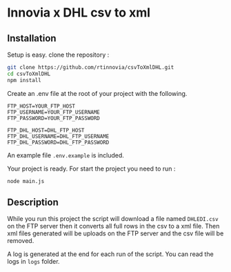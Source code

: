 # Innovia x DHL csv to xml

## Installation

Setup is easy. clone the repository :

```bash
git clone https://github.com/rtinnovia/csvToXmlDHL.git
cd csvToXmlDHL
npm install
```

Create an .env file at the root of your project with the following.

```
FTP_HOST=YOUR_FTP_HOST
FTP_USERNAME=YOUR_FTP_USERNAME
FTP_PASSWORD=YOUR_FTP_PASSWORD

FTP_DHL_HOST=DHL_FTP_HOST
FTP_DHL_USERNAME=DHL_FTP_USERNAME
FTP_DHL_PASSWORD=DHL_FTP_PASSWORD
```
An example file `.env.example` is included.

Your project is ready. For start the project you need to run :

```
node main.js
```

## Description

While you run this project the script will download a file named `DHLEDI.csv` on the FTP server then it converts all full rows in the csv to a xml file. Then xml files generated will be uploads on the FTP server and the csv file will be removed.

A log is generated at the end for each run of the script. You can read the logs in `logs` folder.

